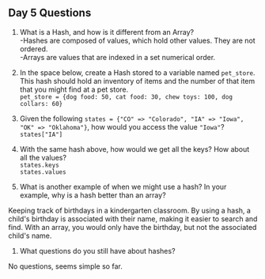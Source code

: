 ## Day 5 Questions

1. What is a Hash, and how is it different from an Array?\
-Hashes are composed of values, which hold other values. They are not ordered.\
-Arrays are values that are indexed in a set numerical order.

1. In the space below, create a Hash stored to a variable named `pet_store`.  This hash should hold an inventory of items and the number of that item that you might find at a pet store.\
`pet_store = {dog food: 50, cat food: 30, chew toys: 100, dog collars: 60}`

1. Given the following `states = {"CO" => "Colorado", "IA" => "Iowa", "OK" => "Oklahoma"}`, how would you access the value `"Iowa"`?\
`states["IA"]`

1. With the same hash above, how would we get all the keys?  How about all the values?\
`states.keys`\
`states.values`

1. What is another example of when we might use a hash?  In your example, why is a hash better than an array?

Keeping track of birthdays in a kindergarten classroom. By using a hash, a child's birthday is associated with their name, making it easier to search and find. With an array, you would only have the birthday, but not the associated child's name.

1. What questions do you still have about hashes?

No questions, seems simple so far.
